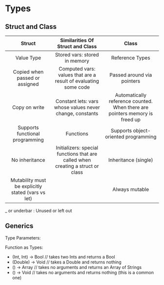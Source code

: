 #  Types

## Struct and Class

|                       Struct                       |               Similarities Of Struct and Class               |                            Class                             |
| :------------------------------------------------: | :----------------------------------------------------------: | :----------------------------------------------------------: |
|                     Value Type                     |                Stored vars: stored in memory                 |                       Reference Types                        |
|           Copied when passed or assigned           | Computed vars: values that are a result of evaluating some code |                  Passed around via pointers                  |
|                   Copy on write                    |   Constant lets: vars whose values never change, constants   | Automatically reference counted. When there are pointers memory is freed up |
|          Supports functional programming           |                          Functions                           |             Supports object-oriented programming             |
|                   No inheritance                   | Initializers: special functions that are called when creating a struct or class |                     Inheritance (single)                     |
| Mutability must be explicitly stated (vars vs let) |                                                              |                        Always mutable                        |

_ or underbar : Unused or left out



## Generics

Type Parameters:

Function as Types:

* (Int, Int) -> Bool // takes two Ints and returns a Bool
* (Double) -> Void // takes a Double and returns nothing 
* () -> Array // takes no arguments and returns an Array of Strings 
* () -> Void // takes no arguments and returns nothing (this is a common one)